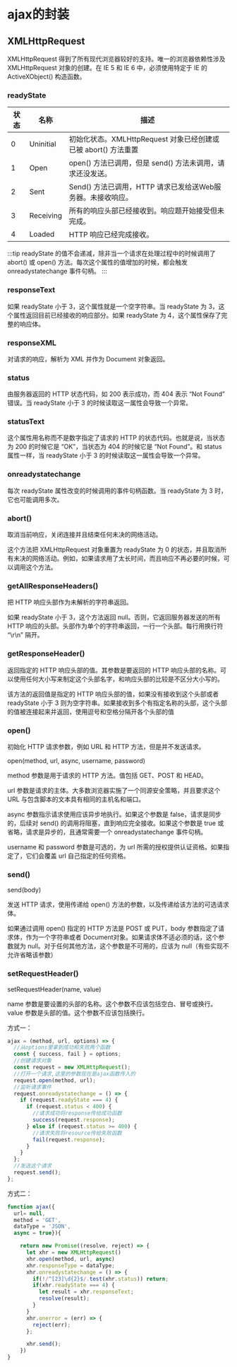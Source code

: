 # ajax的封装

## XMLHttpRequest

XMLHttpRequest 得到了所有现代浏览器较好的支持。唯一的浏览器依赖性涉及 XMLHttpRequest 对象的创建。在 IE 5 和 IE 6 中，必须使用特定于 IE 的 ActiveXObject() 构造函数。

### readyState

| 状态 | 名称 | 描述 |
| ---- | ---- | ---- |
|0    | Uninitial | 初始化状态。XMLHttpRequest 对象已经创建或已被 abort() 方法重置|
|1  | Open | open() 方法已调用，但是 send() 方法未调用，请求还没发送。|
|2  | Sent | Send() 方法已调用，HTTP 请求已发给送Web服务器。未接收响应。|
|3  | Receiving| 所有的响应头部已经接收到。响应题开始接受但未完成。|
|4  | Loaded | HTTP 响应已经完成接收。|

:::tip
readyState 的值不会递减，除非当一个请求在处理过程中的时候调用了 abort() 或 open() 方法。每次这个属性的值增加的时候，都会触发 onreadystatechange 事件句柄。
:::

### responseText

如果 readyState 小于 3，这个属性就是一个空字符串。当 readyState 为 3，这个属性返回目前已经接收的响应部分。如果 readyState 为 4，这个属性保存了完整的响应体。

### responseXML

对请求的响应，解析为 XML 并作为 Document 对象返回。

### status

由服务器返回的 HTTP 状态代码，如 200 表示成功，而 404 表示 “Not Found” 错误。当 readyState 小于 3 的时候读取这一属性会导致一个异常。

### statusText

这个属性用名称而不是数字指定了请求的 HTTP 的状态代码。也就是说，当状态为 200 的时候它是 “OK”，当状态为 404 的时候它是 “Not Found”。和 status 属性一样，当 readyState 小于 3 的时候读取这一属性会导致一个异常。

### onreadystatechange

每次 readyState 属性改变的时候调用的事件句柄函数。当 readyState 为 3 时，它也可能调用多次。

### abort()

取消当前响应，关闭连接并且结束任何未决的网络活动。

这个方法把 XMLHttpRequest 对象重置为 readyState 为 0 的状态，并且取消所有未决的网络活动。例如，如果请求用了太长时间，而且响应不再必要的时候，可以调用这个方法。

### getAllResponseHeaders()

把 HTTP 响应头部作为未解析的字符串返回。

如果 readyState 小于 3，这个方法返回 null。否则，它返回服务器发送的所有 HTTP 响应的头部。头部作为单个的字符串返回，一行一个头部。每行用换行符 “\r\n” 隔开。

### getResponseHeader()

返回指定的 HTTP 响应头部的值。其参数是要返回的 HTTP 响应头部的名称。可以使用任何大小写来制定这个头部名字，和响应头部的比较是不区分大小写的。

该方法的返回值是指定的 HTTP 响应头部的值，如果没有接收到这个头部或者 readyState 小于 3 则为空字符串。如果接收到多个有指定名称的头部，这个头部的值被连接起来并返回，使用逗号和空格分隔开各个头部的值

### open()

初始化 HTTP 请求参数，例如 URL 和 HTTP 方法，但是并不发送请求。

open(method, url, async, username, password)

method 参数是用于请求的 HTTP 方法。值包括 GET、POST 和 HEAD。

url 参数是请求的主体。大多数浏览器实施了一个同源安全策略，并且要求这个 URL 与包含脚本的文本具有相同的主机名和端口。

async 参数指示请求使用应该异步地执行。如果这个参数是 false，请求是同步的，后续对 send()
的调用将阻塞，直到响应完全接收。如果这个参数是 true 或省略，请求是异步的，且通常需要一个 onreadystatechange
事件句柄。

username 和 password 参数是可选的，为 url 所需的授权提供认证资格。如果指定了，它们会覆盖 url
自己指定的任何资格。

### send()

send(body)

发送 HTTP 请求，使用传递给 open() 方法的参数，以及传递给该方法的可选请求体。

如果通过调用 open() 指定的 HTTP 方法是 POST 或 PUT，body 参数指定了请求体，作为一个字符串或者 Document对象。如果请求体不适必须的话，这个参数就为 null。对于任何其他方法，这个参数是不可用的，应该为 null（有些实现不允许省略该参数）

### setRequestHeader()

setRequestHeader(name, value)

name 参数是要设置的头部的名称。这个参数不应该包括空白、冒号或换行。
value 参数是头部的值。这个参数不应该包括换行。

方式一：

```js
ajax = (method, url, options) => {
  //从options里拿到成功和失败两个函数
  const { success, fail } = options;
  //创建请求对象
  const request = new XMLHttpRequest();
  //打开一个请求,这里的参数现在是ajax函数传入的
  request.open(method, url);
  //监听请求事件
  request.onreadystatechange = () => {
    if (request.readyState === 4) {
      if (request.status < 400) {
        //请求成功将response传给成功函数
        success(request.response);
      } else if (request.status >= 400) {
        //请求失败将resource传给失败函数
        fail(request.response);
      }
    }
  };
  //发送这个请求
  request.send();
};
```

方式二：

```js
function ajax({
  url= null,
  method = 'GET',
  dataType = 'JSON',
  async = true}){

    return new Promise((resolve, reject) => {
      let xhr = new XMLHttpRequest()
      xhr.open(method, url, async)
      xhr.responseType = dataType;
      xhr.onreadystatechange = () => {
        if(!/^[23]\d{2}$/.test(xhr.status)) return;
        if(xhr.readyState === 4) {
          let result = xhr.responseText;
          resolve(result);
        }
      }
      xhr.onerror = (err) => {
        reject(err);
      };

      xhr.send();
    })
}
```
